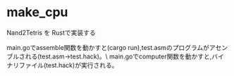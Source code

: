 # make_cpu
Nand2Tetris を Rustで実装する

main.goでassemble関数を動かすと(cargo run),test.asmのプログラムがアセンブルされる(test.asm->test.hack)。\\
main.goでcomputer関数を動かすと,バイナリファイル(test.hack)が実行される。
